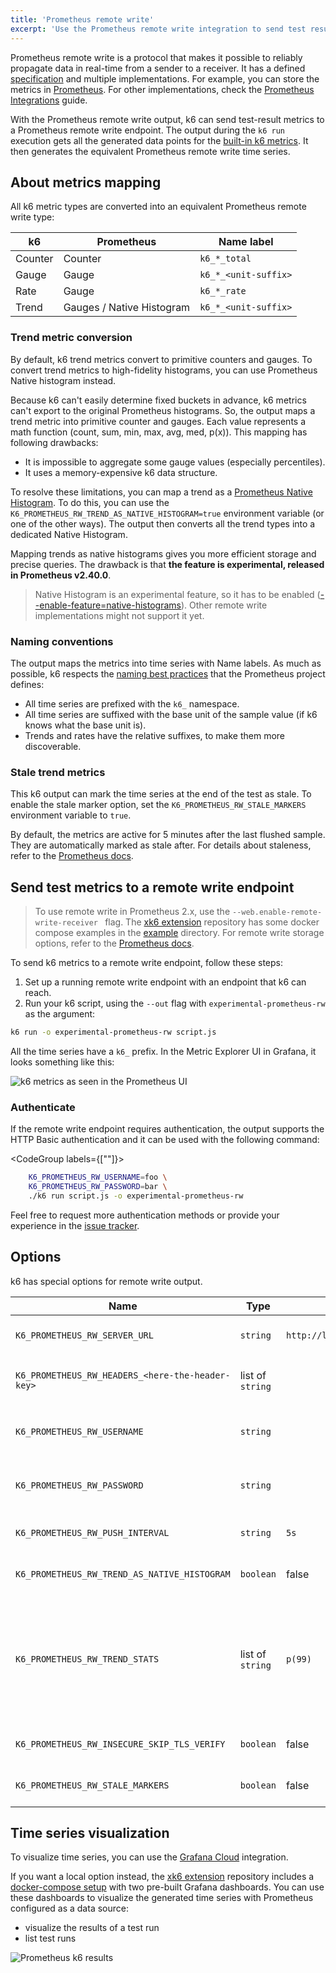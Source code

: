 ```yaml
---
title: 'Prometheus remote write'
excerpt: 'Use the Prometheus remote write integration to send test results to any Prometheus remote write endpoint.'
---
```


<ExperimentalBlockquote />

Prometheus remote write is a protocol that makes it possible to reliably propagate data in real-time from a sender to a receiver.
It has a defined [specification](https://docs.google.com/document/d/1LPhVRSFkGNSuU1fBd81ulhsCPR4hkSZyyBj1SZ8fWOM/edit)
and multiple implementations.
For example, you can store the metrics in [Prometheus](https://prometheus.io/docs/prometheus/latest/feature_flags/#remote-write-receiver).
For other implementations, check the [Prometheus Integrations](https://prometheus.io/docs/operating/integrations) guide.

With the Prometheus remote write output, k6 can send test-result metrics to a Prometheus remote write endpoint.
The output during the `k6 run` execution gets all the generated data points for the [built-in  k6 metrics](/using-k6/metrics/).
It then generates the equivalent Prometheus remote write time series.

## About metrics mapping

All k6 metric types are converted into an equivalent Prometheus remote write type:

| k6      | Prometheus                | Name label           |
|---------|---------------------------|----------------------|
| Counter | Counter                   | `k6_*_total`         |
| Gauge   | Gauge                     | `k6_*_<unit-suffix>` |
| Rate    | Gauge                     | `k6_*_rate`          |
| Trend   | Gauges / Native Histogram | `k6_*_<unit-suffix>` |

### Trend metric conversion

By default, k6 trend metrics convert to primitive counters and gauges.
To convert trend metrics to high-fidelity histograms, you can use Prometheus Native histogram instead.

Because k6 can't easily determine fixed buckets in advance, k6 metrics can't export to the original Prometheus histograms.
So, the output maps a trend metric into primitive counter and gauges.
Each value represents a math function (count, sum, min, max, avg, med, p(x)).
This mapping has following drawbacks:
- It is impossible to aggregate some gauge values (especially percentiles).
- It uses a memory-expensive k6 data structure.

To resolve these limitations, you can map a trend as a [Prometheus Native Histogram](https://prometheus.io/docs/concepts/metric_types/#histogram).
To do this,
you can use the `K6_PROMETHEUS_RW_TREND_AS_NATIVE_HISTOGRAM=true` environment variable
(or one of the other ways).
The output then converts all the trend types into a dedicated Native Histogram.

Mapping trends as native histograms gives you more efficient storage and precise queries.
The drawback is that **the feature is experimental, released in Prometheus v2.40.0**.

<Blockquote mod="note" title="">

Native Histogram is an experimental feature, so it has to be enabled ([--enable-feature=native-histograms](https://prometheus.io/docs/prometheus/latest/feature_flags/#native-histograms)).
Other remote write implementations might not support it yet.

</Blockquote>

### Naming conventions

The output maps the metrics into time series with Name labels.
As much as possible, k6 respects the [naming best practices](https://prometheus.io/docs/practices/naming) that the Prometheus project defines:

* All time series are prefixed with the `k6_` namespace.
* All time series are suffixed with the base unit of the sample value (if k6 knows what the base unit is).
* Trends and rates have the relative suffixes, to make them more discoverable.

### Stale trend metrics

This k6 output can mark the time series at the end of the test as stale.
To enable the stale marker option, set the `K6_PROMETHEUS_RW_STALE_MARKERS` environment variable to `true`.

By default, the metrics are active for 5 minutes after the last flushed sample.
They are automatically marked as stale after.
For details about staleness, refer to the [Prometheus docs](https://prometheus.io/docs/prometheus/latest/querying/basics/#staleness).

## Send test metrics to a remote write endpoint

<Blockquote mod="note" title="Prometheus as remote write agent">

To use remote write in Prometheus 2.x, use the `--web.enable-remote-write-receiver ` flag.
The [xk6 extension](https://github.com/grafana/xk6-output-prometheus-remote) repository has some docker compose examples in the [example](https://github.com/grafana/xk6-output-prometheus-remote/tree/main/example) directory.
For remote write storage options, refer to the [Prometheus docs](https://prometheus.io/docs/prometheus/latest/configuration/configuration/#remote_write).

</Blockquote>

To send k6 metrics to a remote write endpoint, follow these steps:
1. Set up a running remote write endpoint with an endpoint that k6 can reach.
1. Run your k6 script, using the `--out` flag with `experimental-prometheus-rw` as the argument:

  ```bash
  k6 run -o experimental-prometheus-rw script.js
  ```
 
All the time series have a `k6_` prefix.
In the Metric Explorer UI in Grafana, it looks something  like this:

![k6 metrics as seen in the Prometheus UI](images/Prometheus/prom-rw-metrics.png)

### Authenticate

If the remote write endpoint requires authentication, the output supports the HTTP Basic authentication and it can be used with the following command:

<CodeGroup labels={[""]}>

```bash
    K6_PROMETHEUS_RW_USERNAME=foo \
    K6_PROMETHEUS_RW_PASSWORD=bar \
    ./k6 run script.js -o experimental-prometheus-rw
```

</CodeGroup>

Feel free to request more authentication methods or provide your experience in the [issue tracker](https://github.com/grafana/xk6-output-prometheus-remote/issues).

## Options

k6 has special options for remote write output.

| Name | Type | Default | Description |
| ---- | ---- | ------- | ----------- |
| `K6_PROMETHEUS_RW_SERVER_URL` | `string` | `http://localhost:9090/api/v1/write` | URL of the Prometheus remote write implementation's endpoint. |
| `K6_PROMETHEUS_RW_HEADERS_<here-the-header-key>` | list of `string` | | Additional headers to include in the HTTP requests. `K6_PROMETHEUS_RW_HEADERS_X-MY-HEADER=foo`|
| `K6_PROMETHEUS_RW_USERNAME` | `string` | | User for the HTTP Basic authentication at the Prometheus remote write endpoint. |
| `K6_PROMETHEUS_RW_PASSWORD` | `string` | | Password for the HTTP Basic authentication at the Prometheus remote write endpoint. |
| `K6_PROMETHEUS_RW_PUSH_INTERVAL` | `string` | `5s` | Interval of the metrics' aggregation and upload to the endpoint. |
| `K6_PROMETHEUS_RW_TREND_AS_NATIVE_HISTOGRAM` | `boolean` | false | If true, it maps the all defined trend metrics as [Native Histograms](#trend). |
| `K6_PROMETHEUS_RW_TREND_STATS` | list of `string` | `p(99)` | If Native Histogram is not enabled then it defines the stats functions to map for the all defined trend metrics. It's a comma-separated list of stats functions to include (e.g. `p(90),avg,sum`). Check the trend section to know the entire set of the supported stats. |
| `K6_PROMETHEUS_RW_INSECURE_SKIP_TLS_VERIFY` | `boolean` | false | If true, the HTTP client skips TLS verification on the endpoint. |
| `K6_PROMETHEUS_RW_STALE_MARKERS` | `boolean` | false | If true, the output at the end of the test marks all the seen time series as stale. |

## Time series visualization 

To visualize time series, you can use the [Grafana Cloud](/results-output/real-time/grafana-cloud) integration.

If you want a local option instead, the [xk6 extension](https://github.com/grafana/xk6-output-prometheus-remote) repository includes a [docker-compose setup](https://github.com/grafana/xk6-output-prometheus-remote/#docker-compose) with two pre-built Grafana dashboards.
You can use these dashboards to visualize the generated time series with Prometheus configured as a data source: 
- visualize the results of a test run
- list test runs

![Prometheus k6 results](./images/Prometheus/prometheus-dashboard-test-result.png)
